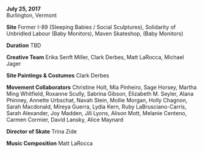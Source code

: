 **July 25, 2017**   
Burlington, Vermont

**Site** Former I-89 (Sleeping Babies / Social Sculptures), Solidarity of Unbridled Labour (Baby Monitors), Maven Skateshop, (Baby Monitors)

**Duration** TBD

**Creative Team** Erika Senft Miller, Clark Derbes, Matt LaRocca, Michael Jager

**Site Paintings & Costumes** Clark Derbes

**Movement Collaborators** Christine Holt, Mia Pinheiro, Sage Horsey, Martha Ming Whitfield, Roxanne Scully, Sabrina Gibson, Elizabeth M. Seyler, Alana Phinney, Annette Urbschat, Navah Stein, Mollie Morgan, Holly Chagnon, Sarah Macdonald, Mireya Guerra, Lydia Kern, Ruby LaBrusciano-Carris, Sarah Alexander, Joy Madden, Jill Lyons, Alison Mott, Melanie Centeno, Carmen Cormier, David Lansky, Alice Maynard

**Director of Skate** Trina Zide

**Music Composition** Matt LaRocca